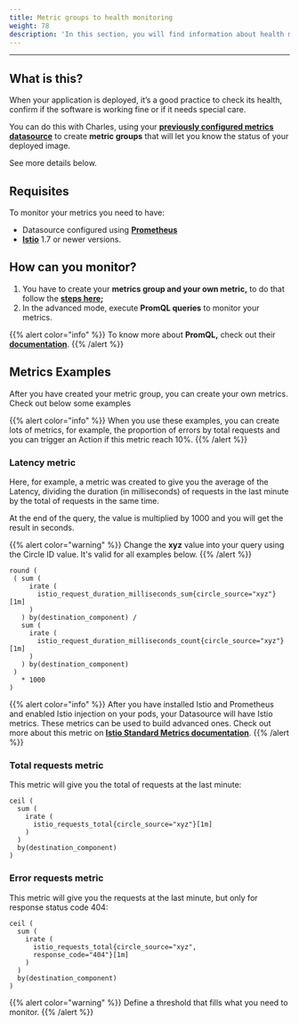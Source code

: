 ```yaml
---
title: Metric groups to health monitoring
weight: 78
description: 'In this section, you will find information about health monitoring.'
---
```


---

## What is this?

When your application is deployed, it’s a good practice to check its health, confirm if the software is working fine or if it needs special care. 

You can do this with Charles, using your [**previously configured metrics datasource**](/get-started/defining-a-workspace/datasource/) to create **metric groups** that will let you know the status of your deployed image.

See more details below. 

## Requisites

To monitor your metrics you need to have:

*  Datasource configured using [**Prometheus**](https://prometheus.io/)
*  [**Istio**](https://istio.io/latest/) 1.7 or newer versions.

## How can you monitor? 

1. You have to create your **metrics group and your own metric,** to do that follow the [**steps here**](metrics-group)**;**
2. In the advanced mode, execute **PromQL queries** to monitor your metrics.

{{% alert color="info" %}}
To know more about **PromQL,** check out their [**documentation**](https://prometheus.io/docs/prometheus/latest/querying/basics/).
{{% /alert %}}

## Metrics Examples 

After you have created your metric group, you can create your own metrics. Check out below some examples

{{% alert color="info" %}}
When you use these examples, you can create lots of metrics, for example, the proportion of errors by total requests and you can trigger an Action if this metric reach 10%.
{{% /alert %}}

### Latency metric

Here, for example, a metric was created to give you the average of the Latency, dividing the duration \(in milliseconds\) of requests in the last minute by the total of requests in the same time.  
  
At the end of the query, the value is multiplied by 1000 and you will get the result in seconds.

{{% alert color="warning" %}}
Change the **xyz** value into your query using the Circle ID value. It's valid for all examples below.
{{% /alert %}}

```
round (
 ( sum (
     irate (
       istio_request_duration_milliseconds_sum{circle_source="xyz"}[1m]
     )
   ) by(destination_component) /
   sum (
     irate (
       istio_request_duration_milliseconds_count{circle_source="xyz"}[1m]
     )
   ) by(destination_component)
 ) 
   * 1000
)
```

{{% alert color="info" %}}
After you have installed Istio and Prometheus and enabled Istio injection on your pods, your Datasource will have Istio metrics. These metrics can be used to build advanced ones. Check out more about this metric on [**Istio Standard Metrics documentation**](https://istio.io/latest/docs/reference/config/metrics/).
{{% /alert %}}

### Total requests metric

This metric will give you the total of requests at the last minute: 

```
ceil (
  sum (
    irate (
      istio_requests_total{circle_source="xyz"}[1m]
    )
  ) 
  by(destination_component)
) 
```

### Error requests metric

This metric will give you the requests at the last minute,  but only for response status code 404: 

```
ceil (
  sum (
    irate (
      istio_requests_total{circle_source="xyz",
      response_code="404"}[1m]
    )
  ) 
  by(destination_component)
) 
```

{{% alert color="warning" %}}
Define a threshold that fills what you need to monitor. 
{{% /alert %}}
